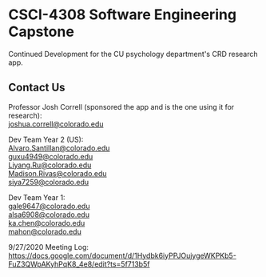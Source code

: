 # CSCI-4308 Software Engineering Capstone

Continued Development for the CU psychology department's CRD research app.

## Contact Us

Professor Josh Correll (sponsored the app and is the one using it for research): <br>
  joshua.correll@colorado.edu
  
Dev Team Year 2 (US): <br>
  Alvaro.Santillan@colorado.edu <br>
  guxu4949@colorado.edu <br>
  Liyang.Ru@colorado.edu <br>
  Madison.Rivas@colorado.edu <br>
  siya7259@colorado.edu <br>

Dev Team Year 1: <br>
  gale9647@colorado.edu <br>
  alsa6908@colorado.edu <br>
  ka.chen@colorado.edu <br>
  mahon@colorado.edu <br>
  
9/27/2020 Meeting Log: https://docs.google.com/document/d/1Hydbk6iyPPJOujygeWKPKb5-FuZ3QWpAKyhPqK8_4e8/edit?ts=5f713b5f
